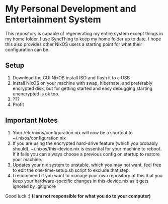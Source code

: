 # My Personal Development and Entertainment System

This repository is capable of regenerating my entire system except things in my
home folder. I use SyncThing to keep my home folder up to date. I hope this also
provides other NixOS users a starting point for what their configuration can be.

## Setup

1. Download the GUI NixOS install ISO and flash it to a USB
2. Install NixOS on your machine with swap, hibernate, and preferably encrypted
   disk, but for getting started and easy debugging starting unencrypted is ok too.
3. ??? <you may need to search this part on your own>
4. Profit

## Important Notes

1. Your /etc/nixos/configuration.nix will now be a shortcut to
   ~/.nixos/configuration.nix
2. If you are using the encrypted hard-drive feature (which you probably
   should), ~/.nixos/this-device.nix is essential for your machine to reboot. If
it fails you can always choose a previous config on startup to restore your
machine.
3. Updates your nix system to unstable, which you may not want, feel free to
   edit the one-time-setup.sh script to exclude that step.
4. I recommend if you want to manage your own repository of this that you keep
   your hardware-specific changes in this-device.nix as it gets ignored by
   .gitignore

Good luck :) **(I am not responsible for what you do to your computer)**

